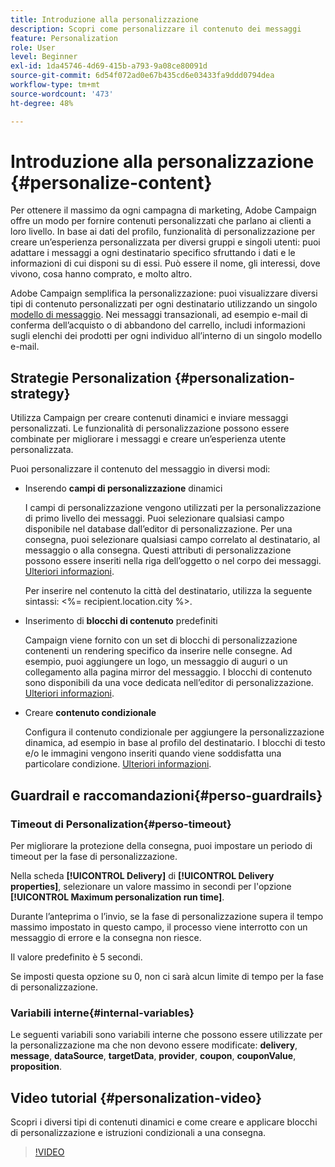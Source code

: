 ```yaml
---
title: Introduzione alla personalizzazione
description: Scopri come personalizzare il contenuto dei messaggi
feature: Personalization
role: User
level: Beginner
exl-id: 1da45746-4d69-415b-a793-9a08ce80091d
source-git-commit: 6d54f072ad0e67b435cd6e03433fa9ddd0794dea
workflow-type: tm+mt
source-wordcount: '473'
ht-degree: 48%

---
```


# Introduzione alla personalizzazione {#personalize-content}

Per ottenere il massimo da ogni campagna di marketing, Adobe Campaign offre un modo per fornire contenuti personalizzati che parlano ai clienti a loro livello. In base ai dati del profilo, funzionalità di personalizzazione per creare un’esperienza personalizzata per diversi gruppi e singoli utenti: puoi adattare i messaggi a ogni destinatario specifico sfruttando i dati e le informazioni di cui disponi su di essi. Può essere il nome, gli interessi, dove vivono, cosa hanno comprato, e molto altro.

Adobe Campaign semplifica la personalizzazione: puoi visualizzare diversi tipi di contenuto personalizzati per ogni destinatario utilizzando un singolo [modello di messaggio](create-templates.md). Nei messaggi transazionali, ad esempio e-mail di conferma dell’acquisto o di abbandono del carrello, includi informazioni sugli elenchi dei prodotti per ogni individuo all’interno di un singolo modello e-mail.


## Strategie Personalization {#personalization-strategy}

Utilizza Campaign per creare contenuti dinamici e inviare messaggi personalizzati. Le funzionalità di personalizzazione possono essere combinate per migliorare i messaggi e creare un’esperienza utente personalizzata.

Puoi personalizzare il contenuto del messaggio in diversi modi:

* Inserendo **campi di personalizzazione** dinamici

  I campi di personalizzazione vengono utilizzati per la personalizzazione di primo livello dei messaggi. Puoi selezionare qualsiasi campo disponibile nel database dall’editor di personalizzazione. Per una consegna, puoi selezionare qualsiasi campo correlato al destinatario, al messaggio o alla consegna. Questi attributi di personalizzazione possono essere inseriti nella riga dell’oggetto o nel corpo dei messaggi. [Ulteriori informazioni](personalization-fields.md).

  Per inserire nel contenuto la città del destinatario, utilizza la seguente sintassi: &lt;%= recipient.location.city %>.

* Inserimento di **blocchi di contenuto** predefiniti

  Campaign viene fornito con un set di blocchi di personalizzazione contenenti un rendering specifico da inserire nelle consegne. Ad esempio, puoi aggiungere un logo, un messaggio di auguri o un collegamento alla pagina mirror del messaggio. I blocchi di contenuto sono disponibili da una voce dedicata nell’editor di personalizzazione. [Ulteriori informazioni](personalization-blocks.md).

* Creare **contenuto condizionale**

  Configura il contenuto condizionale per aggiungere la personalizzazione dinamica, ad esempio in base al profilo del destinatario. I blocchi di testo e/o le immagini vengono inseriti quando viene soddisfatta una particolare condizione. [Ulteriori informazioni](conditions.md).

<!--* Add **personalized offers**
    
    Insert personalized offers in your message content, depending on the recipient location, the current weather, or the last purchase order.
-->


## Guardrail e raccomandazioni{#perso-guardrails}

### Timeout di Personalization{#perso-timeout}

Per migliorare la protezione della consegna, puoi impostare un periodo di timeout per la fase di personalizzazione.

Nella scheda **[!UICONTROL Delivery]** di **[!UICONTROL Delivery properties]**, selezionare un valore massimo in secondi per l&#39;opzione **[!UICONTROL Maximum personalization run time]**.

Durante l’anteprima o l’invio, se la fase di personalizzazione supera il tempo massimo impostato in questo campo, il processo viene interrotto con un messaggio di errore e la consegna non riesce.

Il valore predefinito è 5 secondi.

Se imposti questa opzione su 0, non ci sarà alcun limite di tempo per la fase di personalizzazione.


### Variabili interne{#internal-variables}

Le seguenti variabili sono variabili interne che possono essere utilizzate per la personalizzazione ma che non devono essere modificate: **delivery**, **message**, **dataSource**, **targetData**, **provider**, **coupon**, **couponValue**, **proposition**.


## Video tutorial {#personalization-video}

Scopri i diversi tipi di contenuti dinamici e come creare e applicare blocchi di personalizzazione e istruzioni condizionali a una consegna.


>[!VIDEO](https://video.tv.adobe.com/v/335734?quality=12)
